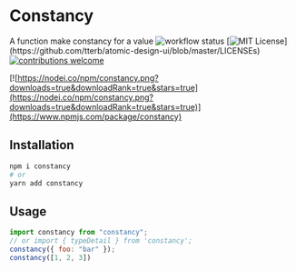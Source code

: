 # Constancy

A function make constancy for a value
![workflow status](https://github.com/DungGramer/constancy/actions/workflows/publish-package.yml/badge.svg)
[![MIT License](https://img.shields.io/apm/l/atomic-design-ui.svg?)](https://github.com/tterb/atomic-design-ui/blob/master/LICENSEs)
[![contributions welcome](https://img.shields.io/badge/contributions-welcome-brightgreen.svg?style=flat)](https://github.com/dwyl/esta/issues)


[![https://nodei.co/npm/constancy.png?downloads=true&downloadRank=true&stars=true](https://nodei.co/npm/constancy.png?downloads=true&downloadRank=true&stars=true)](https://www.npmjs.com/package/constancy)

## Installation

```bash
npm i constancy
# or
yarn add constancy
```

## Usage

```js
import constancy from "constancy";
// or import { typeDetail } from 'constancy';
constancy({ foo: "bar" });
constancy([1, 2, 3])
```

